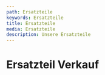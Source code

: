 ```yaml
---
path: Ersatzteile
keywords: Ersatzteile
title: Ersatzteile
media: Ersatzteile
description: Unsere Ersatzteile
---
```

# Ersatzteil Verkauf
